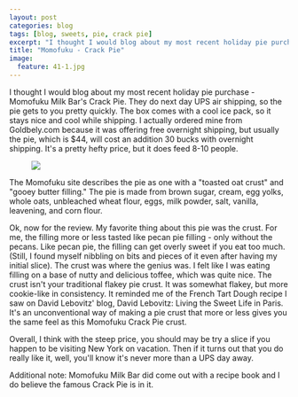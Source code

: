 ```yaml
---
layout: post
categories: blog
tags: [blog, sweets, pie, crack pie]
excerpt: "I thought I would blog about my most recent holiday pie purchase - Momofuku Milk Bar's Crack Pie.  They do next day UPS air shipping, so the pie gets to you pretty quickly.  The box comes with a cool ice pack, so it stays nice and cool while shipping."
title: "Momofuku - Crack Pie"
image:
  feature: 41-1.jpg
---
```


I thought I would blog about my most recent holiday pie purchase - Momofuku Milk Bar's Crack Pie.  They do next day UPS air shipping, so the pie gets to you pretty quickly.  The box comes with a cool ice pack, so it stays nice and cool while shipping. I actually ordered mine from Goldbely.com because it was offering free overnight shipping, but usually the pie, which is $44, will cost an addition 30 bucks with overnight shipping. It's a pretty hefty price, but it does feed 8-10 people. 

<figure> <img src='/images/41-2.jpg'> </figure>

The Momofuku site describes the pie as one with a "toasted oat crust" and "gooey butter filling."   The pie is made from brown sugar, cream, egg yolks, whole oats, unbleached wheat flour, eggs, milk powder, salt, vanilla, leavening, and corn flour.

Ok, now for the review.  My favorite thing about this pie was the crust.  For me, the filling more or less tasted like pecan pie filling - only without the pecans.  Like pecan pie, the filling can get overly sweet if you eat too much.  (Still, I found myself nibbling on bits and pieces of it even after having my initial slice).  The crust was where the genius was.  I felt like I was eating filling on a base of nutty and delicious toffee, which was quite nice. The crust isn't your traditional flakey pie crust.  It was somewhat flakey, but more cookie-like in consistency.  It reminded me of the French Tart Dough recipe I saw on David Lebovitz' blog, David Lebovitz: Living the Sweet Life in Paris. It's an unconventional way of making a pie crust that more or less gives you the same feel as this Momofuku Crack Pie crust.

Overall, I think with the steep price, you should may be try a slice if you happen to be visiting New York on vacation. Then if it turns out that you do really like it, well, you'll know it's never more than a UPS day away. 

Additional note: Momofuku Milk Bar did come out with a recipe book and I do believe the famous Crack Pie is in it.